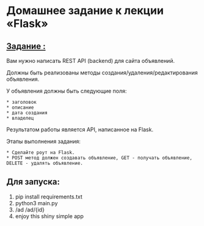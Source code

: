 
# Домашнее задание к лекции «Flask»

## [Задание :](https://github.com/netology-code/py-homeworks-web/tree/new/2.1-flask#%D0%B7%D0%B0%D0%B4%D0%B0%D0%BD%D0%B8%D0%B5-1)

Вам нужно написать REST API (backend) для сайта объявлений.

Должны быть реализованы методы создания/удаления/редактирования объявления.

У объявления должны быть следующие поля:

    * заголовок
    * описание
    * дата создания
    * владелец

Результатом работы является API, написанное на Flask.

Этапы выполнения задания:

    * Сделайте роут на Flask.
    * POST метод должен создавать объявление, GET - получать объявление, DELETE - удалять объявление.
    
## Для запуска:

1. pip install requirements.txt
2. python3 main.py
3. /ad /ad/{id}
4. enjoy this shiny simple app
 
